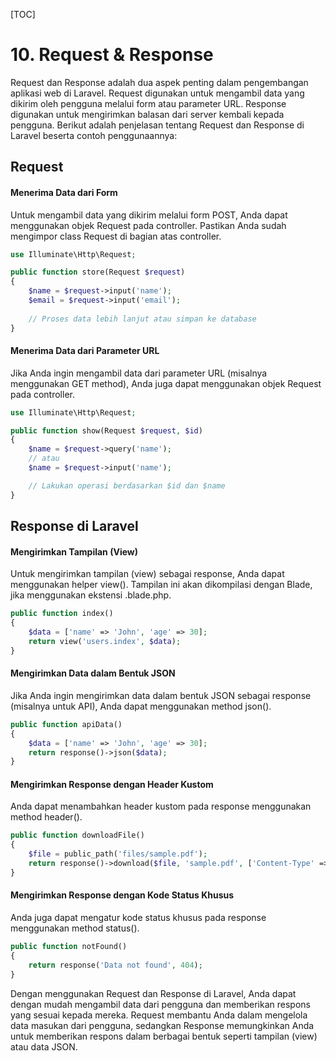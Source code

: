 [TOC]

# <b>10.</b> Request & Response

Request dan Response adalah dua aspek penting dalam pengembangan aplikasi web di Laravel. Request digunakan untuk mengambil data yang dikirim oleh pengguna melalui form atau parameter URL. Response digunakan untuk mengirimkan balasan dari server kembali kepada pengguna. Berikut adalah penjelasan tentang Request dan Response di Laravel beserta contoh penggunaannya:

## Request
#### Menerima Data dari Form
Untuk mengambil data yang dikirim melalui form POST, Anda dapat menggunakan objek Request pada controller. Pastikan Anda sudah mengimpor class Request di bagian atas controller.
```php
use Illuminate\Http\Request;

public function store(Request $request)
{
    $name = $request->input('name');
    $email = $request->input('email');
    
    // Proses data lebih lanjut atau simpan ke database
}
```

#### Menerima Data dari Parameter URL
Jika Anda ingin mengambil data dari parameter URL (misalnya menggunakan GET method), Anda juga dapat menggunakan objek Request pada controller.
```php
use Illuminate\Http\Request;

public function show(Request $request, $id)
{
    $name = $request->query('name');
    // atau
    $name = $request->input('name');

    // Lakukan operasi berdasarkan $id dan $name
}
```

## Response di Laravel
#### Mengirimkan Tampilan (View)
Untuk mengirimkan tampilan (view) sebagai response, Anda dapat menggunakan helper view(). Tampilan ini akan dikompilasi dengan Blade, jika menggunakan ekstensi .blade.php.
```php
public function index()
{
    $data = ['name' => 'John', 'age' => 30];
    return view('users.index', $data);
}
```

#### Mengirimkan Data dalam Bentuk JSON
Jika Anda ingin mengirimkan data dalam bentuk JSON sebagai response (misalnya untuk API), Anda dapat menggunakan method json().
```php
public function apiData()
{
    $data = ['name' => 'John', 'age' => 30];
    return response()->json($data);
}
```

#### Mengirimkan Response dengan Header Kustom
Anda dapat menambahkan header kustom pada response menggunakan method header().
```php
public function downloadFile()
{
    $file = public_path('files/sample.pdf');
    return response()->download($file, 'sample.pdf', ['Content-Type' => 'application/pdf']);
}
```

#### Mengirimkan Response dengan Kode Status Khusus
Anda juga dapat mengatur kode status khusus pada response menggunakan method status().
```php
public function notFound()
{
    return response('Data not found', 404);
}
```

Dengan menggunakan Request dan Response di Laravel, Anda dapat dengan mudah mengambil data dari pengguna dan memberikan respons yang sesuai kepada mereka. Request membantu Anda dalam mengelola data masukan dari pengguna, sedangkan Response memungkinkan Anda untuk memberikan respons dalam berbagai bentuk seperti tampilan (view) atau data JSON.
